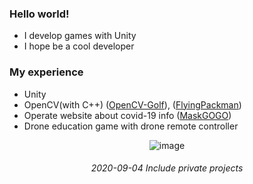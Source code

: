 ### Hello world!
- I develop games with Unity
- I hope be a cool developer

### My experience
- Unity
- OpenCV(with C++) ([OpenCV-Golf](https://github.com/gamejun16/OpenCV-Golf)), ([FlyingPackman](https://github.com/gamejun16/FlyingPackman))
- Operate website about covid-19 info ([MaskGOGO](https://dakisang.github.io/maskgogo))
- Drone education game with drone remote controller 

    
<div align=center>
  

  ![image](https://user-images.githubusercontent.com/24224903/92386112-162ccf80-f14e-11ea-9644-9603a1fd34d0.png)
   <h6>2020-09-04 Include private projects </h6>
   <br>
   
   
   </div>
